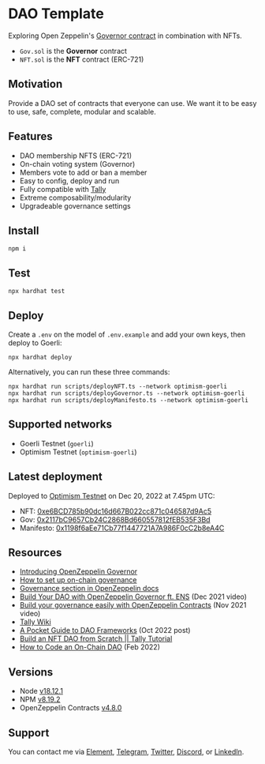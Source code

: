 # DAO Template

Exploring Open Zeppelin's [Governor contract](https://docs.openzeppelin.com/contracts/4.x/governance#governor) in combination with NFTs.

- `Gov.sol` is the **Governor** contract
- `NFT.sol` is the **NFT** contract (ERC-721)

## Motivation

Provide a DAO set of contracts that everyone can use. We want it to be easy to use, safe, complete, modular and scalable.

## Features

- DAO membership NFTS (ERC-721)
- On-chain voting system (Governor)
- Members vote to add or ban a member
- Easy to config, deploy and run
- Fully compatible with [Tally](https://www.tally.xyz/)
- Extreme composability/modularity
- Upgradeable governance settings

## Install

```shell
npm i
```

## Test

```shell
npx hardhat test
```

## Deploy

Create a `.env` on the model of `.env.example` and add your own keys, then deploy to Goerli:

```shell
npx hardhat deploy
```

Alternatively, you can run these three commands:

```shell
npx hardhat run scripts/deployNFT.ts --network optimism-goerli
npx hardhat run scripts/deployGovernor.ts --network optimism-goerli
npx hardhat run scripts/deployManifesto.ts --network optimism-goerli
```

## Supported networks

- Goerli Testnet (`goerli`)
- Optimism Testnet (`optimism-goerli`)

## Latest deployment

Deployed to [Optimism Testnet](https://community.optimism.io/docs/guides/) on Dec 20, 2022 at 7.45pm UTC:

- NFT: [0xe6BCD785b90dc16d667B022cc871c046587d9Ac5](https://goerli-optimism.etherscan.io/address/0xe6BCD785b90dc16d667B022cc871c046587d9Ac5#code)
- Gov: [0x2117bC9657Cb24C2868Bd660557812fEB535F3Bd](https://goerli-optimism.etherscan.io/address/0x2117bC9657Cb24C2868Bd660557812fEB535F3Bd#code)
- Manifesto: [0x1198f6aEe71Cb77f1447721A7A986F0cC2b8eA4C](https://goerli-optimism.etherscan.io/address/0x1198f6aEe71Cb77f1447721A7A986F0cC2b8eA4C#code)

## Resources

- [Introducing OpenZeppelin Governor](https://blog.openzeppelin.com/governor-smart-contract/)
- [How to set up on-chain governance](https://github.com/OpenZeppelin/openzeppelin-contracts/blob/master/docs/modules/ROOT/pages/governance.adoc)
- [Governance section in OpenZeppelin docs](https://docs.openzeppelin.com/contracts/4.x/api/governance)
- [Build Your DAO with OpenZeppelin Governor ft. ENS](https://www.youtube.com/watch?v=Lltt6j6Hmww) (Dec 2021 video)
- [Build your governance easily with OpenZeppelin Contracts]() (Nov 2021 video)
- [Tally Wiki](https://wiki.tally.xyz/docs)
- [A Pocket Guide to DAO Frameworks](https://blog.tally.xyz/a-pocket-guide-to-dao-frameworks-8d7ad5af3a1b) (Oct 2022 post)
- [Build an NFT DAO from Scratch || Tally Tutorial](https://www.youtube.com/watch?v=cAbHwCWJAG4)
- [How to Code an On-Chain DAO](https://betterprogramming.pub/how-to-code-an-on-chain-dao-e525e13a57be) (Feb 2022)

## Versions

- Node [v18.12.1](https://nodejs.org/uk/blog/release/v18.12.1/)
- NPM [v8.19.2](https://github.com/npm/cli/releases/tag/v8.19.2)
- OpenZeppelin Contracts [v4.8.0](https://github.com/OpenZeppelin/openzeppelin-contracts/releases/tag/v4.8.0)

## Support

You can contact me via [Element](https://matrix.to/#/@julienbrg:matrix.org), [Telegram](https://t.me/julienbrg), [Twitter](https://twitter.com/julienbrg), [Discord](https://discord.gg/xw9dCeQ94Y), or [LinkedIn](https://www.linkedin.com/in/julienberanger/).
